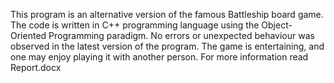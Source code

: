 This program is an alternative version of the famous Battleship board game. The code is written in C++ programming language using the Object-Oriented Programming paradigm. No errors or unexpected behaviour was observed in the latest version of the program. The game is entertaining, and one may enjoy playing it with another person.
For more information read Report.docx
